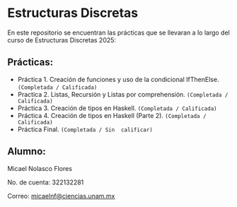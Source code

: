 # Estructuras Discretas
En este repositorio se encuentran las prácticas que se llevaran a lo largo del curso
de Estructuras Discretas 2025:
## Prácticas:
* Práctica 1. Creación de funciones y uso de la condicional IfThenElse. `(Completada / Calificada)`
* Practica 2. Listas, Recursión y Listas por comprehensión. `(Completada / Calificada)`
* Práctica 3. Creación de tipos en Haskell. `(Completada / Calificada)`
* Práctica 4. Creación de tipos en Haskell (Parte 2). `(Completada / Calificada)`
* Práctica Final. `(Completada / Sin  calificar)`

## Alumno:
Micael Nolasco Flores

No. de cuenta: 322132281

Correo: micaelnf@ciencias.unam.mx
